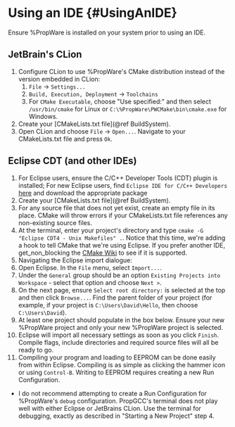 Using an IDE {#UsingAnIDE}
============

Ensure %PropWare is installed on your system prior to using an IDE.

JetBrain's CLion
----------------

1. Configure CLion to use %PropWare's CMake distribution instead of the version embedded in CLion:
   1. `File` -> `Settings...`
   2. `Build, Execution, Deployment` -> `Toolchains`
   3. For `CMake Executable`, choose "Use specified:" and then select `/usr/bin/cmake` for Linux or 
      `C:\%PropWare\PWCMake\bin\cmake.exe` for Windows.
2. Create your [CMakeLists.txt file](@ref BuildSystem).
3. Open CLion and choose `File` -> `Open...`. Navigate to your CMakeLists.txt file and press `Ok`.

Eclipse CDT (and other IDEs)
----------------------------

1. For Eclipse users, ensure the C/C++ Developer Tools (CDT) plugin is installed; For new Eclipse users, find
   `Eclipse IDE for C/C++ Developers` [here](http://www.eclipse.org/downloads/) and download the appropriate package
2. Create your [CMakeLists.txt file](@ref BuildSystem).
3. For any source file that does not yet exist, create an empty file in its place. CMake will throw errors if your
   CMakeLists.txt file references any non-existing source files.
4. At the terminal, enter your project's directory and type `cmake -G "Eclipse CDT4 - Unix Makefiles" .`. Notice that
   this time, we're adding a hook to tell CMake that we're using Eclipse. If you prefer another IDE, get_non_blocking the [CMake
   Wiki](http://www.cmake.org/Wiki/CMake_Generator_Specific_Information) to see if it is supported.
5. Navigating the Eclipse import dialogue:
  1. Open Eclipse. In the `File` menu, select `Import...`.
  2. Under the `General` group should be an option `Existing Projects into Workspace` - select that option and choose 
     `Next >`.
  3. On the next page, ensure `Select root directory:` is selected at the top and then click `Browse...`. Find the
     parent folder of your project (for example, if your project is `C:\Users\David\Hello`, then choose 
     `C:\Users\David`).
  4. At least one project should populate in the box below. Ensure your new %PropWare project and only your new
     %PropWare project is selected.
  5. Eclipse will import all necessary settings as soon as you click `Finish`. Compile flags, include directories and
     required source files will all be ready to go.
6. Compiling your program and loading to EEPROM can be done easily from within Eclipse. Compiling is as simple as 
   clicking the hammer icon or using `Control-B`. Writing to EEPROM requires creating a new Run Configuration.
  - I do not recommend attempting to create a Run Configuration for %PropWare's `debug` configuration. PropGCC's 
    terminal does not play well with either Eclipse or JetBrains CLion. Use the terminal for debugging, exactly as
    described in "Starting a New Project" step 4.
